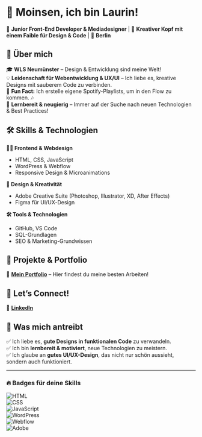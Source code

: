 # 👋 Moinsen, ich bin Laurin!  
🚀 **Junior Front-End Developer & Mediadesigner** | 🎨 **Kreativer Kopf mit einem Faible für Design & Code** | 📍 **Berlin**  

## 🌟 Über mich  
🎓 **WLS Neumünster** – Design & Entwicklung sind meine Welt!  
💡 **Leidenschaft für Webentwicklung & UX/UI** – Ich liebe es, kreative Designs mit sauberem Code zu verbinden.  
🎵 **Fun Fact:** Ich erstelle eigene Spotify-Playlists, um in den Flow zu kommen. 🎶  
🧠 **Lernbereit & neugierig** – Immer auf der Suche nach neuen Technologien & Best Practices!  

## 🛠️ Skills & Technologien  
**👨‍💻 Frontend & Webdesign**  
- HTML, CSS, JavaScript  
- WordPress & Webflow  
- Responsive Design & Microanimations  

**🎨 Design & Kreativität**  
- Adobe Creative Suite (Photoshop, Illustrator, XD, After Effects)  
- Figma für UI/UX-Design  

**🛠️ Tools & Technologien**  
- GitHub, VS Code  
- SQL-Grundlagen  
- SEO & Marketing-Grundwissen  

## 🚀 Projekte & Portfolio  
📌 **[Mein Portfolio](#)** – Hier findest du meine besten Arbeiten!  

## 📩 Let’s Connect!  
💼 **[LinkedIn]([https://linkedin.com/in/deinname](https://www.linkedin.com/in/laurin-felgendreher-ab8495256/))**


## 🎯 Was mich antreibt  
✅ Ich liebe es, **gute Designs in funktionalen Code** zu verwandeln.  
✅ Ich bin **lernbereit & motiviert**, neue Technologien zu meistern.  
✅ Ich glaube an **gutes UI/UX-Design**, das nicht nur schön aussieht, sondern auch funktioniert.  


---

### 🔥 Badges für deine Skills  
![HTML](https://img.shields.io/badge/-HTML5-orange?style=flat&logo=html5)  
![CSS](https://img.shields.io/badge/-CSS3-blue?style=flat&logo=css3)  
![JavaScript](https://img.shields.io/badge/-JavaScript-yellow?style=flat&logo=javascript)  
![WordPress](https://img.shields.io/badge/-WordPress-blue?style=flat&logo=wordpress)  
![Webflow](https://img.shields.io/badge/-Webflow-purple?style=flat&logo=webflow)  
![Adobe](https://img.shields.io/badge/-Adobe-red?style=flat&logo=adobe)  
